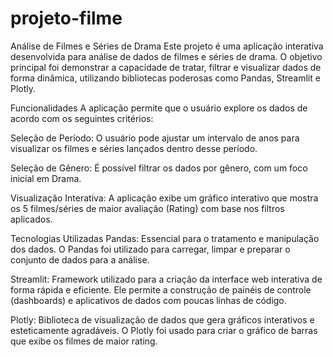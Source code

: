 # projeto-filme

Análise de Filmes e Séries de Drama
Este projeto é uma aplicação interativa desenvolvida para análise de dados de filmes e séries de drama. O objetivo principal foi demonstrar a capacidade de tratar, filtrar e visualizar dados de forma dinâmica, utilizando bibliotecas poderosas como Pandas, Streamlit e Plotly.

Funcionalidades
A aplicação permite que o usuário explore os dados de acordo com os seguintes critérios:

Seleção de Período: O usuário pode ajustar um intervalo de anos para visualizar os filmes e séries lançados dentro desse período.

Seleção de Gênero: É possível filtrar os dados por gênero, com um foco inicial em Drama.

Visualização Interativa: A aplicação exibe um gráfico interativo que mostra os 5 filmes/séries de maior avaliação (Rating) com base nos filtros aplicados.

Tecnologias Utilizadas
Pandas: Essencial para o tratamento e manipulação dos dados. O Pandas foi utilizado para carregar, limpar e preparar o conjunto de dados para a análise.

Streamlit: Framework utilizado para a criação da interface web interativa de forma rápida e eficiente. Ele permite a construção de painéis de controle (dashboards) e aplicativos de dados com poucas linhas de código.

Plotly: Biblioteca de visualização de dados que gera gráficos interativos e esteticamente agradáveis. O Plotly foi usado para criar o gráfico de barras que exibe os filmes de maior rating.
